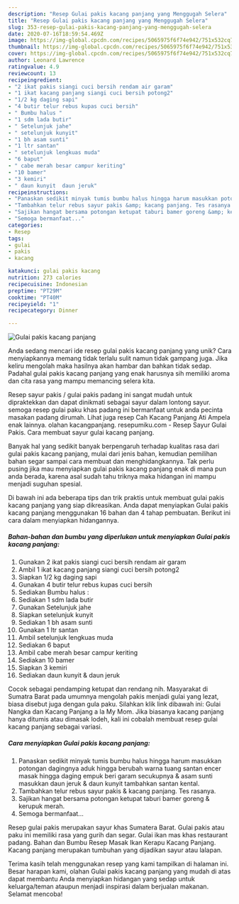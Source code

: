 ```yaml
---
description: "Resep Gulai pakis kacang panjang yang Menggugah Selera"
title: "Resep Gulai pakis kacang panjang yang Menggugah Selera"
slug: 353-resep-gulai-pakis-kacang-panjang-yang-menggugah-selera
date: 2020-07-16T18:59:54.469Z
image: https://img-global.cpcdn.com/recipes/5065975f6f74e942/751x532cq70/gulai-pakis-kacang-panjang-foto-resep-utama.jpg
thumbnail: https://img-global.cpcdn.com/recipes/5065975f6f74e942/751x532cq70/gulai-pakis-kacang-panjang-foto-resep-utama.jpg
cover: https://img-global.cpcdn.com/recipes/5065975f6f74e942/751x532cq70/gulai-pakis-kacang-panjang-foto-resep-utama.jpg
author: Leonard Lawrence
ratingvalue: 4.9
reviewcount: 13
recipeingredient:
- "2 ikat pakis siangi cuci bersih rendam air garam"
- "1 ikat kacang panjang siangi cuci bersih potong2"
- "1/2 kg daging sapi"
- "4 butir telur rebus kupas cuci bersih"
- " Bumbu halus "
- "1 sdm lada butir"
- " Setelunjuk jahe"
- " setelunjuk kunyit"
- "1 bh asam sunti"
- "1 ltr santan"
- " setelunjuk lengkuas muda"
- "6 baput"
- " cabe merah besar campur keriting"
- "10 bamer"
- "3 kemiri"
- " daun kunyit  daun jeruk"
recipeinstructions:
- "Panaskan sedikit minyak tumis bumbu halus hingga harum masukkan potongan dagingnya aduk hingga berubah warna tuang santan encer masak hingga daging empuk beri garam secukupnya &amp; asam sunti masukkan daun jeruk &amp; daun kunyit tambahkan santan kental."
- "Tambahkan telur rebus sayur pakis &amp; kacang panjang. Tes rasanya."
- "Sajikan hangat bersama potongan ketupat taburi bamer goreng &amp; kerupuk merah."
- "Semoga bermanfaat..."
categories:
- Resep
tags:
- gulai
- pakis
- kacang

katakunci: gulai pakis kacang 
nutrition: 273 calories
recipecuisine: Indonesian
preptime: "PT29M"
cooktime: "PT40M"
recipeyield: "1"
recipecategory: Dinner

---
```



![Gulai pakis kacang panjang](https://img-global.cpcdn.com/recipes/5065975f6f74e942/751x532cq70/gulai-pakis-kacang-panjang-foto-resep-utama.jpg)

Anda sedang mencari ide resep gulai pakis kacang panjang yang unik? Cara menyiapkannya memang tidak terlalu sulit namun tidak gampang juga. Jika keliru mengolah maka hasilnya akan hambar dan bahkan tidak sedap. Padahal gulai pakis kacang panjang yang enak harusnya sih memiliki aroma dan cita rasa yang mampu memancing selera kita.

Resep sayur pakis / gulai pakis padang ini sangat mudah untuk dipraktekkan dan dapat dinikmati sebagai sayur dalam lontong sayur. semoga resep gulai paku khas padang ini bermanfaat untuk anda pecinta masakan padang dirumah. Lihat juga resep Cah Kacang Panjang Ati Ampela enak lainnya. olahan kacangpanjang. resepumiku.com - Resep Sayur Gulai Pakis. Cara membuat sayur gulai kacang panjang.

Banyak hal yang sedikit banyak berpengaruh terhadap kualitas rasa dari gulai pakis kacang panjang, mulai dari jenis bahan, kemudian pemilihan bahan segar sampai cara membuat dan menghidangkannya. Tak perlu pusing jika mau menyiapkan gulai pakis kacang panjang enak di mana pun anda berada, karena asal sudah tahu triknya maka hidangan ini mampu menjadi suguhan spesial.


Di bawah ini ada beberapa tips dan trik praktis untuk membuat gulai pakis kacang panjang yang siap dikreasikan. Anda dapat menyiapkan Gulai pakis kacang panjang menggunakan 16 bahan dan 4 tahap pembuatan. Berikut ini cara dalam menyiapkan hidangannya.

<!--inarticleads1-->

##### Bahan-bahan dan bumbu yang diperlukan untuk menyiapkan Gulai pakis kacang panjang:

1. Gunakan 2 ikat pakis siangi cuci bersih rendam air garam
1. Ambil 1 ikat kacang panjang siangi cuci bersih potong2
1. Siapkan 1/2 kg daging sapi
1. Gunakan 4 butir telur rebus kupas cuci bersih
1. Sediakan  Bumbu halus :
1. Sediakan 1 sdm lada butir
1. Gunakan  Setelunjuk jahe
1. Siapkan  setelunjuk kunyit
1. Sediakan 1 bh asam sunti
1. Gunakan 1 ltr santan
1. Ambil  setelunjuk lengkuas muda
1. Sediakan 6 baput
1. Ambil  cabe merah besar campur keriting
1. Sediakan 10 bamer
1. Siapkan 3 kemiri
1. Sediakan  daun kunyit &amp; daun jeruk


Cocok sebagai pendamping ketupat dan rendang nih. Masyarakat di Sumatra Barat pada umumnya mengolah pakis menjadi gulai yang lezat, biasa disebut juga dengan gula paku. Silahkan klik link dibawah ini: Gulai Nangka dan Kacang Panjang a la My Mom. Jika biasanya kacang panjang hanya ditumis atau dimasak lodeh, kali ini cobalah membuat resep gulai kacang panjang sebagai variasi. 

<!--inarticleads2-->

##### Cara menyiapkan Gulai pakis kacang panjang:

1. Panaskan sedikit minyak tumis bumbu halus hingga harum masukkan potongan dagingnya aduk hingga berubah warna tuang santan encer masak hingga daging empuk beri garam secukupnya &amp; asam sunti masukkan daun jeruk &amp; daun kunyit tambahkan santan kental.
1. Tambahkan telur rebus sayur pakis &amp; kacang panjang. Tes rasanya.
1. Sajikan hangat bersama potongan ketupat taburi bamer goreng &amp; kerupuk merah.
1. Semoga bermanfaat...


Resep gulai pakis merupakan sayur khas Sumatera Barat. Gulai pakis atau paku ini memiliki rasa yang gurih dan segar. Gulai ikan mas khas restaurant padang. Bahan dan Bumbu Resep Masak Ikan Kerapu Kacang Panjang. Kacang panjang merupakan tumbuhan yang dijadikan sayur atau lalapan. 

Terima kasih telah menggunakan resep yang kami tampilkan di halaman ini. Besar harapan kami, olahan Gulai pakis kacang panjang yang mudah di atas dapat membantu Anda menyiapkan hidangan yang sedap untuk keluarga/teman ataupun menjadi inspirasi dalam berjualan makanan. Selamat mencoba!

